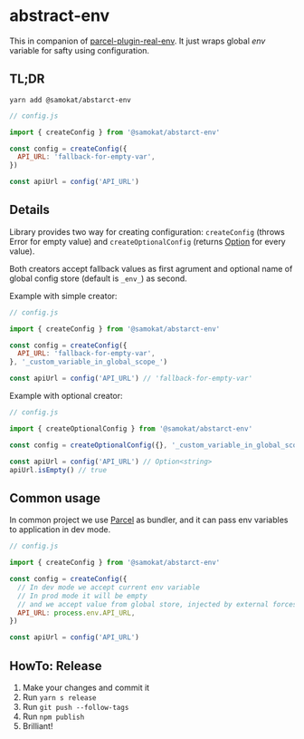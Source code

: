# abstract-env

This in companion of [parcel-plugin-real-env](https://github.com/samokat-oss/parcel-plugin-real-env). It just wraps global *env* variable for safty using configuration.

## TL;DR

```
yarn add @samokat/abstarct-env
```

```js
// config.js

import { createConfig } from '@samokat/abstarct-env'

const config = createConfig({
  API_URL: 'fallback-for-empty-var',
})

const apiUrl = config('API_URL')
```

## Details

Library provides two way for creating configuration: `createConfig` (throws Error for empty value) and `createOptionalConfig` (returns [Option](https://github.com/igorkamyshev/nanoption/) for every value).

Both creators accept fallback values as first agrument and optional name of global config store (default is `_env_`) as second.

Example with simple creator:

```js
// config.js

import { createConfig } from '@samokat/abstarct-env'

const config = createConfig({
  API_URL: 'fallback-for-empty-var',
}, '_custom_variable_in_global_scope_')

const apiUrl = config('API_URL') // 'fallback-for-empty-var'
```

Example with optional creator:

```js
// config.js

import { createOptionalConfig } from '@samokat/abstarct-env'

const config = createOptionalConfig({}, '_custom_variable_in_global_scope_')

const apiUrl = config('API_URL') // Option<string>
apiUrl.isEmpty() // true
```

## Common usage

In common project we use [Parcel](http://parceljs.org/) as bundler, and it can pass env variables to application in dev mode.

```js
// config.js

import { createConfig } from '@samokat/abstarct-env'

const config = createConfig({
  // In dev mode we accept current env variable
  // In prod mode it will be empty
  // and we accept value from global store, injected by external forces
  API_URL: process.env.API_URL,
})

const apiUrl = config('API_URL')
```

## HowTo: Release

1. Make your changes and commit it
2. Run `yarn s release`
3. Run `git push --follow-tags`
4. Run `npm publish`
5. Brilliant!
